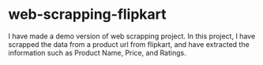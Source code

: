 # web-scrapping-flipkart
I have made a demo version of web scrapping project. In this project, I have scrapped the data from a product url from flipkart, and have extracted the information such as Product Name, Price, and Ratings.
